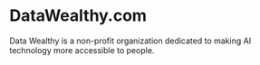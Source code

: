 # DataWealthy.com
Data Wealthy is a non-profit organization dedicated to making AI technology more accessible to people.